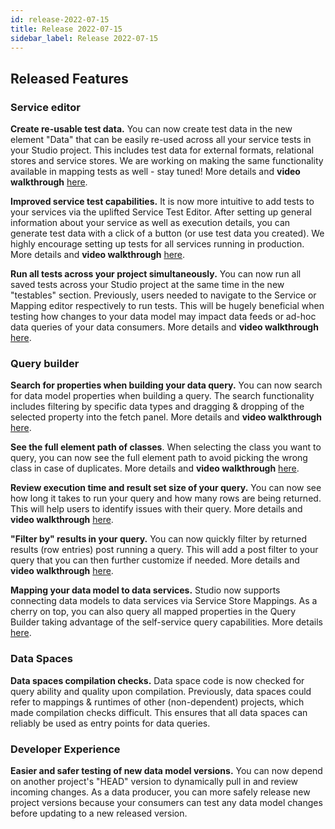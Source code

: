 ```yaml
---
id: release-2022-07-15
title: Release 2022-07-15
sidebar_label: Release 2022-07-15
---
```


## Released Features

### Service editor
 
**Create re-usable test data.** You can now create test data in the new element "Data" that can be easily re-used across all your service tests in your Studio project. This includes test data for external formats, relational stores and service stores. We are working on making the same functionality available in mapping tests as well - stay tuned! More details and **video walkthrough** [here](https://github.com/finos/legend-studio/pull/1195).

**Improved service test capabilities.** It is now more intuitive to add tests to your services via the uplifted Service Test Editor. After setting up general information about your service as well as execution details, you can generate test data with a click of a button (or use test data you created). We highly encourage setting up tests for all services running in production. More details and **video walkthrough** [here](https://github.com/finos/legend-studio/pull/1195).

**Run all tests across your project simultaneously.** You can now run all saved tests across your Studio project at the same time in the new "testables" section. Previously, users needed to navigate to the Service or Mapping editor respectively to run tests. This will be hugely beneficial when testing how changes to your data model may impact data feeds or ad-hoc data queries of your data consumers. More details and **video walkthrough** [here](https://github.com/finos/legend-studio/pull/1114).

### Query builder

**Search for properties when building your data query.** You can now search for data model properties when building a query. The search functionality includes filtering by specific data types and dragging & dropping of the selected property into the fetch panel. More details and **video walkthrough** [here](https://github.com/finos/legend-studio/pull/1212).

**See the full element path of classes**. When selecting the class you want to query, you can now see the full element path to avoid picking the wrong class in case of duplicates. More details and **video walkthrough** [here](https://github.com/finos/legend-studio/pull/1243).

**Review execution time and result set size of your query.** You can now see how long it takes to run your query and how many rows are being returned. This will help users to identify issues with their query. More details and **video walkthrough** [here](https://github.com/finos/legend-studio/pull/1244).

**"Filter by" results in your query.** You can now quickly filter by returned results (row entries) post running a query. This will add a post filter to your query that you can then further customize if needed. More details and **video walkthrough** [here](https://github.com/finos/legend-studio/pull/1204).

**Mapping your data model to data services.** Studio now supports connecting data models to data services via Service Store Mappings. As a cherry on top, you can also query all mapped properties in the Query Builder taking advantage of the self-service query capabilities. More details [here](https://github.com/finos/legend-studio/issues/816).

### Data Spaces

**Data spaces compilation checks.** Data space code is now checked for query ability and quality upon compilation. Previously, data spaces could refer to mappings & runtimes of other (non-dependent) projects, which made compilation checks difficult. This ensures that all data spaces can reliably be used as entry points for data queries. 

### Developer Experience

**Easier and safer testing of new data model versions.** You can now depend on another project's "HEAD" version to dynamically pull in and review incoming changes. As a data producer, you can more safely release new project versions because your consumers can test any data model changes before updating to a new released version. 



